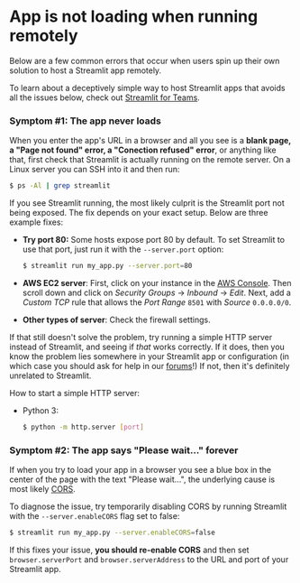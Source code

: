 # App is not loading when running remotely

Below are a few common errors that occur when users spin up their own solution
to host a Streamlit app remotely.

To learn about a deceptively simple way to host Streamlit apps that avoids all
the issues below, check out [Streamlit for
Teams](https://www.streamlit.io/for-teams).

### Symptom #1: The app never loads

When you enter the app's URL in a browser and all you see is a **blank page, a
"Page not found" error, a "Conection refused" error**, or anything like that,
first check that Streamlit is actually running on the remote server. On a Linux
server you can SSH into it and then run:

```bash
$ ps -Al | grep streamlit
```

If you see Streamlit running, the most likely culprit is the Streamlit port not
being exposed. The fix depends on your exact setup. Below are three example
fixes:

- **Try port 80:** Some hosts expose port 80 by default. To
  set Streamlit to use that port, just run it with the `--server.port`
  option:

  ```bash
  $ streamlit run my_app.py --server.port=80
  ```

- **AWS EC2 server**: First, click on your instance in the [AWS Console](https://us-west-2.console.aws.amazon.com/ec2/v2/home).
  Then scroll down and click on _Security Groups_ → _Inbound_ → _Edit_. Next, add
  a _Custom TCP_ rule that allows the _Port Range_ `8501` with _Source_
  `0.0.0.0/0`.

- **Other types of server**: Check the firewall settings.

If that still doesn't solve the problem, try running a simple HTTP server
instead of Streamlit, and seeing if _that_ works correctly. If it does, then
you know the problem lies somewhere in your Streamlit app or configuration (in
which case you should ask for help in our
[forums](https://discuss.streamlit.io)!) If not, then it's definitely unrelated
to Streamlit.

How to start a simple HTTP server:

- Python 3:

  ```bash
  $ python -m http.server [port]
  ```

### Symptom #2: The app says "Please wait..." forever

If when you try to load your app in a browser you see a blue box in the center
of the page with the text "Please wait...", the underlying cause is most likely
[CORS](https://developer.mozilla.org/en-US/docs/Web/HTTP/CORS).

To diagnose the issue, try temporarily disabling CORS by running Streamlit with
the `--server.enableCORS` flag set to false:

```bash
$ streamlit run my_app.py --server.enableCORS=false
```

If this fixes your issue, **you should re-enable CORS** and then set
`browser.serverPort` and `browser.serverAddress` to the URL and port of your
Streamlit app.
